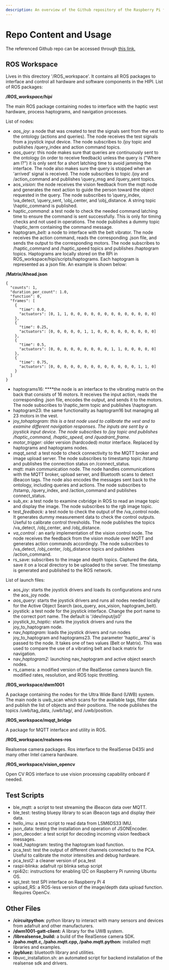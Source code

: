 ```yaml
---
description: An overview of the Github repository of the Raspberry Pi files
---
```


# Repo Content and Usage

The referenced Github repo can be accessed through [this link.](https://github.com/Suitceyes-Project/hipi_rpi4_files)

## ROS Workspace

Lives in this directory '/ROS\_workspace'. It contains all ROS packages to interface and control all hardware and software components in the HIPI. List of ROS packages:

_**/ROS\_workspace/hipi**_

The main ROS package containing nodes to interface with the haptic vest hardware, process haptograms, and navigation processes.

List of nodes:

* _aos\_joy_: a node that was created to test the signals sent from the vest to the ontology \(actions and queries\). The node receives the test signals from a joystick input device. The node subscribes to /joy topic and publishes /query\_index and action command topics.
* _aos\_query:_ this node makes sure that queries are continuously sent to the ontology \(in order to receive feedback\) unless the query is \("Where am I?"\) it is only sent for a short latching time to avoid jamming the interface. The node also makes sure the query is stopped when an 'arrived' signal is received. The node subscribes to topic /joy and /action\_command and publishes \query\_msg and /query\_sent topics.
* aos\__vision:_ the node receives the vision feedback from the mqtt node and generates the next action to guide the person toward the object requested in the query. The node subscribes to \query\_index, \va\_detect, \query\_sent, \obj\_center, and \obj\_distance. A string topic \haptic\_command is published.
* haptic\__command:_ a test node to check the needed command latching time to ensure the command is sent successfully. This is only for timing checks and not used in operations. The node publishes a dummy topic \haptic\_term containing the command message.
* haptogram\__belt:_ a node to interface with the belt vibrator. The node receives the action command, reads the corresponding .json file, and sends the output to the corresponding motors. The node subscribes to /haptic\_command and /haptic\_speed topics and publishes /haptogram topics. Haptograms are locally stored on the RPi in ROS\_workspace/hipi/scripts/haptograms. Each haptogram is represented as a json file. An example is shown below:

**/Matrix/Ahead.json**

```text
{
  "counts": 1,
  "duration_per_count": 1.0,
  "function": 0,
  "frames": [
    {
      "time": 0.0,
      "actuators": [0, 1, 1, 0, 0, 0, 0, 0, 0, 0, 0, 0, 0, 0, 0, 0]
    },
    {
      "time": 0.25,
      "actuators": [0, 0, 0, 0, 0, 1, 1, 0, 0, 0, 0, 0, 0, 0, 0, 0]
    },
    {
      "time": 0.5,
      "actuators": [0, 0, 0, 0, 0, 0, 0, 0, 0, 1, 1, 0, 0, 0, 0, 0]
    },
    {
      "time": 0.75,
      "actuators": [0, 0, 0, 0, 0, 0, 0, 0, 0, 0, 0, 0, 0, 1, 1, 0]
    }
  ]
}
```

* haptograms16: ****the node is an interface to the vibrating matrix on the back that consists of 16 motors. It receives the input action, reads the corresponding .json file, encodes the output, and sends it to the motors. The node subscribes to \haptic\_term topic and publishes \haptogram.
* haptogram23: the same functionality as haptogram16 but managing all 23 motors in the vest.
* joy\__tohaptogram: this is a test node used to calibrate the vest and to examine different navigation responses. The inputs are sent by a joystick input device. The node subscribes to /joy topic and publishes /haptic\_command, /haptic\_speed, and /quadrant\_frame._
* _motor\_trigger:_ older version \(hardcoded\) motor interface. Replaced by haptograms and haptograms nodes.
* _mqqt\_send:_ a test node to check connectivity to the MQTT broker and image upload server. The node subscribes to timestamp topic /tstamp and publishes the connection status on /connect\_status.
* mqtt: main communication node. The node handles communications with the MQTT broker, upload server, and Bluetooth scans to detect iBeacon tags. The node also encodes the messages sent back to the ontology, including queries and actions. The node subscribes to /tstamp, /query\_index, and /action\_command and publishes connect\_status.
* sub\_ex: a test node to examine cvbridge in ROS to read an image topic and display the image. The node subscribes to the rgb image topic.
* test\__feedback:_ a test node to check the output of the /va\_control node. It generates dummy measurement data to check the control outputs. Useful to calibrate control thresholds. The node publishes the topics /va\_detect, /obj\_center, and /obj\_distance.
* _va\_control :_ an early implementation of the vision control node. The node receives the feedback from the vision module over MQTT and generates action commands accordingly. The node subscribes to /va\_detect, /obj\_center, /obj\_distance topics and publishes /action\_command.
* rs\_save: subscribes to the image and depth topics. Captured the data, save it on a local directory to be uploaded to the server. The timestamp is generated and published to the ROS network.

List of launch files:

* aos\__joy:_ starts the joystick drivers and loads its configurations and runs the aos\_joy node.
* _aos\_query:_ starts the joystick drivers and runs all nodes needed locally for the Active Object Search \(aos\_query, aos\_vision, haptogram\_belt\).
* joystick: a test node for the joystick interface. Change the port name to the correct port name. The default is '/dev/input/js0'
* joystick\__to\_haptic:_ starts the joystick drivers and runs the joy\_to\_haptogram node.
* nav\__haptogram:_ loads the joystick drivers and run nodes joy\_to\_haptogram and haptograms23. The parameter 'haptic\_area' is passed to the node. It takes one of two values \(Belt or Matrix\). This was used to compare the use of a vibrating belt and back matrix for navigation.
* nav\__haptogram2:_ launching nav\_haptogram and active object search nodes.
* rs\_camera: a modified version of the RealSense camera launch file. modified rates, resolution, and ROS topic throttling.



**/ROS\_workspace/dwm1001**

A package containing the nodes for the Ultra Wide Band \(UWB\) system. The main node is uwb\_scan which scans for the available tags, filter data and publish the list of objects and their positions. The node publishes the topics /uwb/tag\_data, /uwb/tag/, and /uwb/position.

**/ROS\_workspace/mqqt\_bridge**

A package for MQTT interface and utility in ROS.

**/ROS\_workspace/realsnes-ros**

Realsense camera packages. Ros interface to the RealSense D435i and many other Intel camera hardware.

**/ROS\_workspace/vision\_opencv**

Open CV ROS interface to use vision processing capability onboard if needed.



## Test Scripts

* ble\_mqtt: a script to test streaming the iBeacon data over MQTT.
* ble\_test: testing bluepy library to scan iBeacon tags and display their data.
* hello\_imu: a test script to read data from LSM6DS33 IMU.
* json\_data: testing the installation and operation of JSONEncoder.
* json\_decoder: a test script for decoding incoming vision feedback messages.
* load\_haptogram: testing the haptogram load function.
* pca\_test: test the output of different channels connected to the PCA. Useful to calibrate the motor intensities and debug hardware.
* pca\__test2:_ a cleaner version of pca\_test
* raspi-blinka: adafruit rpi blinka setup script
* rpi4i2c: instructions for enabling I2C on Raspberry Pi running Ubuntu OS.
* spi\_test: test SPI interface on Raspberry Pi 4
* upload\_RS: a ROS-less version of the image/depth data upload function. Requires OpenCv.

## Other Files

* **/circuitpython**: python library to interact with many sensors and devices from adafruit and other manufacturers.
* **/dwm1001-gatt-client:** A library for the UWB system.
* **/librealsense\_build:** a build of the RealSense camera SDK.
* **/paho.mqtt.c, /paho.mqtt.cpp, /paho.mqtt.python:** installed mqtt libraries and examples.
* **/pybluez:** bluetooth library and utilities.
* libuvc\_installation.sh: an automated script for backend installation of the realsense sdk and drivers.

